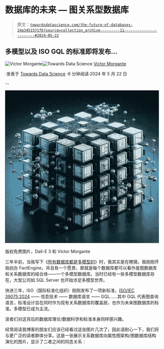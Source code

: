 # 数据库的未来 — 图关系型数据库

> 原文：[`towardsdatascience.com/the-future-of-databases-24a3451571f6?source=collection_archive---------11-----------------------#2024-05-22`](https://towardsdatascience.com/the-future-of-databases-24a3451571f6?source=collection_archive---------11-----------------------#2024-05-22)

## 多模型以及 ISO GQL 的标准即将发布...

[](https://victormorgante.medium.com/?source=post_page---byline--24a3451571f6--------------------------------)![Victor Morgante](https://victormorgante.medium.com/?source=post_page---byline--24a3451571f6--------------------------------)[](https://towardsdatascience.com/?source=post_page---byline--24a3451571f6--------------------------------)![Towards Data Science](https://towardsdatascience.com/?source=post_page---byline--24a3451571f6--------------------------------) [Victor Morgante](https://victormorgante.medium.com/?source=post_page---byline--24a3451571f6--------------------------------)

·发表于 [Towards Data Science](https://towardsdatascience.com/?source=post_page---byline--24a3451571f6--------------------------------) ·6 分钟阅读·2024 年 5 月 22 日

--

![](img/a79edf83a5ff5692b6d92b1123386173.png)

版权免费图片，Dall-E 3 和 Victor Morgante

三年半前，当我写下《[所有数据库都是多模型的](https://victormorgante.medium.com/all-databases-are-multi-model-169ce22e4593)》时，我其实是在瞎猜。我刚刚开始创办 FactEngine，并且有一个愿景，那就是每个数据库都可以看作是图数据库和关系数据库的结合体——一个多模型数据库。当时已经有一些多模型数据库存在，大型公司如 SQL Server 也开始涉足多模型世界。

快进三年，ISO（国际标准化组织）刚刚发布了一项新标准，[ISO/IEC 39075:2024](https://www.iso.org/standard/76120.html) —— 信息技术 —— 数据库语言 —— GQL……其中 GQL 代表图查询语言，标准设计旨在同时作为现有关系数据库的覆盖层，也作为未来图数据库的标准。多模型已成为主流。

读者们对这背后的数据库理论/数据科学和标准本身同样感兴趣。

经常阅读我博客的朋友们应该已经看过这张图片几次了，因此请耐心一下，我们将与更广泛的读者群体分享。这是一张展示关系数据库向属性图架构/图数据库结构演化的图片，显示了二者之间的同态关系：
